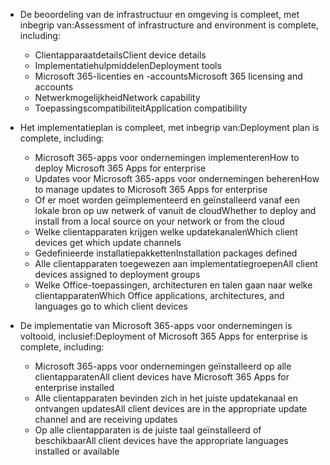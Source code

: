 - <span data-ttu-id="1b8e6-101">De beoordeling van de infrastructuur en omgeving is compleet, met inbegrip van:</span><span class="sxs-lookup"><span data-stu-id="1b8e6-101">Assessment of infrastructure and environment is complete, including:</span></span>

    - <span data-ttu-id="1b8e6-102">Clientapparaatdetails</span><span class="sxs-lookup"><span data-stu-id="1b8e6-102">Client device details</span></span>
    - <span data-ttu-id="1b8e6-103">Implementatiehulpmiddelen</span><span class="sxs-lookup"><span data-stu-id="1b8e6-103">Deployment tools</span></span>
    - <span data-ttu-id="1b8e6-104">Microsoft 365-licenties en -accounts</span><span class="sxs-lookup"><span data-stu-id="1b8e6-104">Microsoft 365 licensing and accounts</span></span>
    - <span data-ttu-id="1b8e6-105">Netwerkmogelijkheid</span><span class="sxs-lookup"><span data-stu-id="1b8e6-105">Network capability</span></span>
    - <span data-ttu-id="1b8e6-106">Toepassingscompatibiliteit</span><span class="sxs-lookup"><span data-stu-id="1b8e6-106">Application compatibility</span></span>

- <span data-ttu-id="1b8e6-107">Het implementatieplan is compleet, met inbegrip van:</span><span class="sxs-lookup"><span data-stu-id="1b8e6-107">Deployment plan is complete, including:</span></span>

    - <span data-ttu-id="1b8e6-108">Microsoft 365-apps voor ondernemingen implementeren</span><span class="sxs-lookup"><span data-stu-id="1b8e6-108">How to deploy Microsoft 365 Apps for enterprise</span></span>
    - <span data-ttu-id="1b8e6-109">Updates voor Microsoft 365-apps voor ondernemingen beheren</span><span class="sxs-lookup"><span data-stu-id="1b8e6-109">How to manage updates to Microsoft 365 Apps for enterprise</span></span>
    - <span data-ttu-id="1b8e6-110">Of er moet worden geïmplementeerd en geïnstalleerd vanaf een lokale bron op uw netwerk of vanuit de cloud</span><span class="sxs-lookup"><span data-stu-id="1b8e6-110">Whether to deploy and install from a local source on your network or from the cloud</span></span>
    - <span data-ttu-id="1b8e6-111">Welke clientapparaten krijgen welke updatekanalen</span><span class="sxs-lookup"><span data-stu-id="1b8e6-111">Which client devices get which update channels</span></span>
    - <span data-ttu-id="1b8e6-112">Gedefinieerde installatiepakketten</span><span class="sxs-lookup"><span data-stu-id="1b8e6-112">Installation packages defined</span></span>
    - <span data-ttu-id="1b8e6-113">Alle clientapparaten toegewezen aan implementatiegroepen</span><span class="sxs-lookup"><span data-stu-id="1b8e6-113">All client devices assigned to deployment groups</span></span>
    - <span data-ttu-id="1b8e6-114">Welke Office-toepassingen, architecturen en talen gaan naar welke clientapparaten</span><span class="sxs-lookup"><span data-stu-id="1b8e6-114">Which Office applications, architectures, and languages go to which client devices</span></span>

- <span data-ttu-id="1b8e6-115">De implementatie van Microsoft 365-apps voor ondernemingen is voltooid, inclusief:</span><span class="sxs-lookup"><span data-stu-id="1b8e6-115">Deployment of Microsoft 365 Apps for enterprise is complete, including:</span></span>

    - <span data-ttu-id="1b8e6-116">Microsoft 365-apps voor ondernemingen geïnstalleerd op alle clientapparaten</span><span class="sxs-lookup"><span data-stu-id="1b8e6-116">All client devices have Microsoft 365 Apps for enterprise installed</span></span>
    - <span data-ttu-id="1b8e6-117">Alle clientapparaten bevinden zich in het juiste updatekanaal en ontvangen updates</span><span class="sxs-lookup"><span data-stu-id="1b8e6-117">All client devices are in the appropriate update channel and are receiving updates</span></span>
    - <span data-ttu-id="1b8e6-118">Op alle clientapparaten is de juiste taal geïnstalleerd of beschikbaar</span><span class="sxs-lookup"><span data-stu-id="1b8e6-118">All client devices have the appropriate languages installed or available</span></span>

